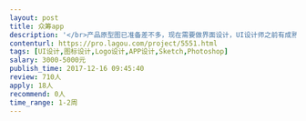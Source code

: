```yaml
---                
layout: post       
title: 众筹app           
description: '</br>产品原型图已准备差不多，现在需要做界面设计，UI设计师之前有成熟的上线作品，需要提供合理的报价，页面大慨80多页，</br>'     
contenturl: https://pro.lagou.com/project/5551.html      
tags: [UI设计,图标设计,Logo设计,APP设计,Sketch,Photoshop]            
salary: 3000-5000元          
publish_time: 2017-12-16 09:45:40         
review: 710人                   
apply: 18人                   
recommend: 0人                   
time_range: 1-2周              
---                 
```

